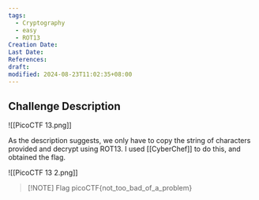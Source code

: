 ```yaml
---
tags:
  - Cryptography
  - easy
  - ROT13
Creation Date: 
Last Date: 
References: 
draft: 
modified: 2024-08-23T11:02:35+08:00
---
```

## Challenge Description 
![[PicoCTF 13.png]]

As the description suggests, we only have to copy the string of characters provided and decrypt using ROT13. I used [[CyberChef]] to do this, and obtained the flag.

![[PicoCTF 13 2.png]]

> [!NOTE] Flag
>picoCTF{not_too_bad_of_a_problem}